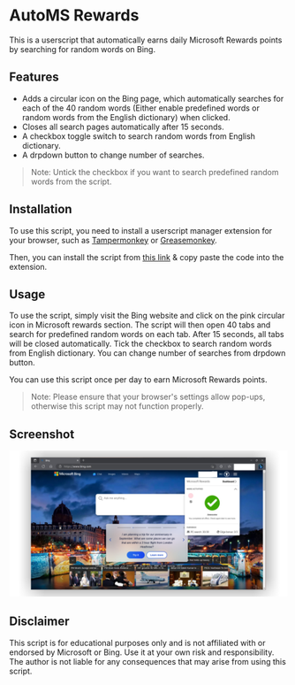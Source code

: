 # AutoMS Rewards

This is a userscript that automatically earns daily Microsoft Rewards points by searching for random words on Bing.

## Features

- Adds a circular icon on the Bing page, which automatically searches for each of the 40 random words (Either enable predefined words or random words from the English dictionary) when clicked.
- Closes all search pages automatically after 15 seconds.
- A checkbox toggle switch to search random words from English dictionary.
- A drpdown button to change number of searches.

> Note: Untick the checkbox if you want to search predefined random words from the script.

## Installation

To use this script, you need to install a userscript manager extension for your browser, such as [Tampermonkey](https://www.tampermonkey.net/) or [Greasemonkey](https://www.greasespot.net/).

Then, you can install the script from [this link](https://github.com/saitamasahil/AutoMS-Rewards/raw/main/code.js) & copy paste the code into the extension.

## Usage

To use the script, simply visit the Bing website and click on the pink circular icon in Microsoft rewards section. The script will then open 40 tabs and search for predefined random words on each tab. After 15 seconds, all tabs will be closed automatically. Tick the checkbox to search random words from English dictionary. You can change number of searches from drpdown button.

You can use this script once per day to earn Microsoft Rewards points.

> Note: Please ensure that your browser's settings allow pop-ups, otherwise this script may not function properly.

## Screenshot

<div align="center">
    <img src="screenshot/screenshot1.png">
</div>

## Disclaimer

This script is for educational purposes only and is not affiliated with or endorsed by Microsoft or Bing. Use it at your own risk and responsibility. The author is not liable for any consequences that may arise from using this script.